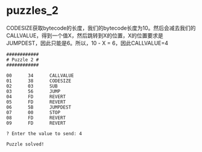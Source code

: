 # puzzles_2

CODESIZE获取bytecode的长度，我们的bytecode长度为10。然后会减去我们的CALLVALUE，得到一个值X，然后跳转到X的位置，X的位置要求是JUMPDEST，因此只能是6。所以，10 - X = 6，因此CALLVALUE=4

```
############
# Puzzle 2 #
############

00      34      CALLVALUE
01      38      CODESIZE
02      03      SUB
03      56      JUMP
04      FD      REVERT
05      FD      REVERT
06      5B      JUMPDEST
07      00      STOP
08      FD      REVERT
09      FD      REVERT

? Enter the value to send: 4

Puzzle solved!
```











































